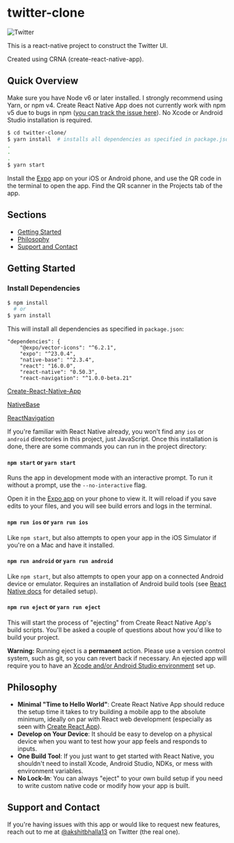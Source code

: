 # twitter-clone

![Twitter](https://www.shareicon.net/data/256x256/2017/02/24/879396_logo_512x512.png)

This is a react-native project to construct the Twitter UI.

Created using CRNA (create-react-native-app).



## Quick Overview

Make sure you have Node v6 or later installed. I strongly recommend using Yarn, or npm v4. Create React Native App does not currently work with npm v5 due to bugs in npm ([you can track the issue here](https://github.com/react-community/create-react-native-app/issues/233#issuecomment-305638103)). No Xcode or Android Studio installation is required.

```sh
$ cd twitter-clone/
$ yarn install  # installs all dependencies as specified in package.json
.
.
.
$ yarn start
```

Install the [Expo](https://expo.io) app on your iOS or Android phone, and use the QR code in the terminal to open the app. Find the QR scanner in the Projects tab of the app.

## Sections

* [Getting Started](#getting-started)
* [Philosophy](#philosophy)
* [Support and Contact](#support-and-contact)

## Getting Started


### Install Dependencies 

```sh
$ npm install
  # or
$ yarn install
```

This will install all dependencies as specified in `package.json`:
```
"dependencies": {
    "@expo/vector-icons": "^6.2.1",
    "expo": "^23.0.4",
    "native-base": "^2.3.4",
    "react": "16.0.0",
    "react-native": "0.50.3",
    "react-navigation": "^1.0.0-beta.21"
```
[Create-React-Native-App](https://facebook.github.io/react-native/docs/getting-started.html)

[NativeBase](https://docs.nativebase.io/) 

[ReactNavigation](https://reactnavigation.org/)

If you're familiar with React Native already, you won't find any `ios` or `android` directories in this project, just JavaScript. Once this installation is done, there are some commands you can run in the project directory:

#### `npm start` or `yarn start`

Runs the app in development mode with an interactive prompt. To run it without a prompt, use the `--no-interactive` flag.

Open it in the [Expo app](https://expo.io) on your phone to view it. It will reload if you save edits to your files, and you will see build errors and logs in the terminal.

#### `npm run ios` or `yarn run ios`

Like `npm start`, but also attempts to open your app in the iOS Simulator if you're on a Mac and have it installed.

#### `npm run android` or `yarn run android`

Like `npm start`, but also attempts to open your app on a connected Android device or emulator. Requires an installation of Android build tools (see [React Native docs](https://facebook.github.io/react-native/docs/getting-started.html) for detailed setup).

#### `npm run eject` or `yarn run eject`

This will start the process of "ejecting" from Create React Native App's build scripts. You'll be asked a couple of questions about how you'd like to build your project.

**Warning:** Running eject is a **permanent** action. Please use a version control system, such as git, so you can revert back if necessary. An ejected app will require you to have an [Xcode and/or Android Studio environment](https://facebook.github.io/react-native/docs/getting-started.html) set up.

## Philosophy

* **Minimal "Time to Hello World"**: Create React Native App should reduce the setup time it takes to try building a mobile app to the absolute minimum, ideally on par with React web development (especially as seen with [Create React App](https://github.com/facebookincubator/create-react-app)).
* **Develop on Your Device**: It should be easy to develop on a physical device when you want to test how your app feels and responds to inputs.
* **One Build Tool**: If you just want to get started with React Native, you shouldn't need to install Xcode, Android Studio, NDKs, or mess with environment variables.
* **No Lock-In**: You can always "eject" to your own build setup if you need to write custom native code or modify how your app is built.

## Support and Contact

If you're having issues with this app or would like to request new features, reach out to me at [@akshitbhalla13](https://twitter.com/akshitbhalla13) on Twitter (the real one).
